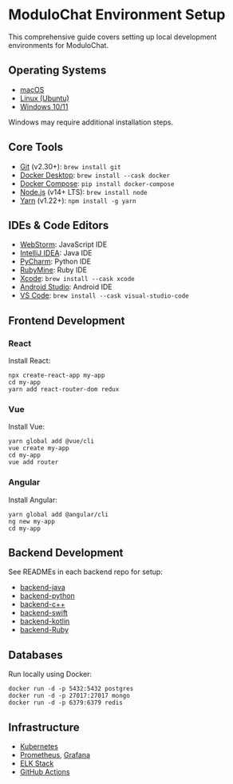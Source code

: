 # ModuloChat Environment Setup

This comprehensive guide covers setting up local development environments for ModuloChat.

## Operating Systems

- [macOS](https://www.apple.com/macos/) 
- [Linux (Ubuntu)](https://ubuntu.com/)
- [Windows 10/11](https://www.microsoft.com/en-us/windows) 

Windows may require additional installation steps.

## Core Tools

- [Git](https://git-scm.com/) (v2.30+): `brew install git` 
- [Docker Desktop](https://www.docker.com/products/docker-desktop): `brew install --cask docker`
- [Docker Compose](https://docs.docker.com/compose/): `pip install docker-compose`
- [Node.js](https://nodejs.org/) (v14+ LTS): `brew install node` 
- [Yarn](https://yarnpkg.com/) (v1.22+): `npm install -g yarn`

## IDEs & Code Editors

- [WebStorm](https://www.jetbrains.com/webstorm/): JavaScript IDE
- [IntelliJ IDEA](https://www.jetbrains.com/idea/): Java IDE 
- [PyCharm](https://www.jetbrains.com/pycharm/): Python IDE
- [RubyMine](https://www.jetbrains.com/ruby/): Ruby IDE
- [Xcode](https://developer.apple.com/xcode/): `brew install --cask xcode`
- [Android Studio](https://developer.android.com/studio): Android IDE
- [VS Code](https://code.visualstudio.com/): `brew install --cask visual-studio-code`

## Frontend Development

### React

Install React:

```
npx create-react-app my-app
cd my-app
yarn add react-router-dom redux
```

### Vue

Install Vue:

```
yarn global add @vue/cli
vue create my-app
cd my-app
vue add router
```

### Angular

Install Angular:

```
yarn global add @angular/cli
ng new my-app
cd my-app
```

## Backend Development

See READMEs in each backend repo for setup:

- [backend-java](https://github.com/Burkswill2)
- [backend-python](https://github.com/Burkswill2)
- [backend-c++](https://github.com/Burkswill2)
- [backend-swift](https://github.com/Burkswill2)
- [backend-kotlin](https://github.com/Burkswill2)
- [backend-Ruby](https://github.com/Burkswill2)
    

## Databases 

Run locally using Docker:

```
docker run -d -p 5432:5432 postgres 
docker run -d -p 27017:27017 mongo
docker run -d -p 6379:6379 redis
```

## Infrastructure

- [Kubernetes](https://kubernetes.io/)
- [Prometheus](https://prometheus.io/), [Grafana](https://grafana.com/)
- [ELK Stack](https://www.elastic.co/what-is/elk-stack)
- [GitHub Actions](https://github.com/features/actions)
